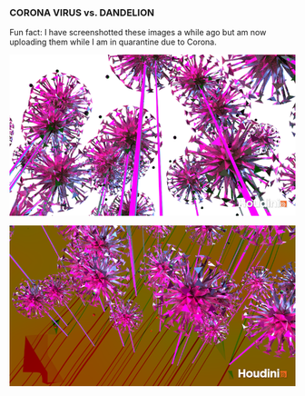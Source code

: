 ### CORONA VIRUS vs. DANDELION
Fun fact: I have screenshotted these images a while ago but am now uploading them while I am in quarantine due to Corona.

![](img/pgs_ss22_tutorial_01_gueldner1.png)

![](img/pgs_ss22_tutorial_01_gueldner.png)